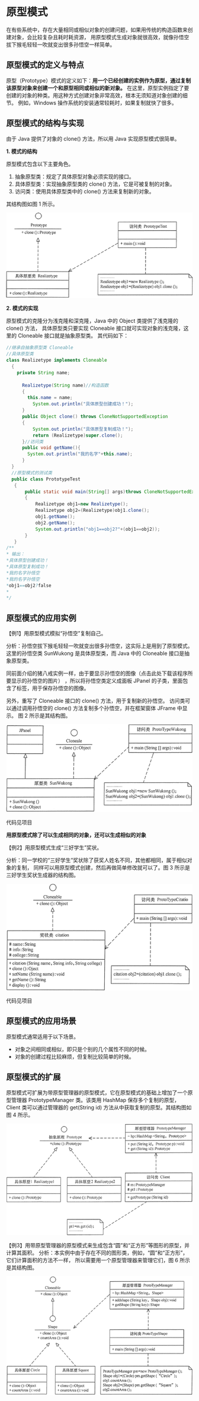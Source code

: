 # 原型模式

在有些系统中，存在大量相同或相似对象的创建问题，如果用传统的构造函数来创建对象，会比较复杂且耗时耗资源，
用原型模式生成对象就很高效，就像孙悟空拔下猴毛轻轻一吹就变出很多孙悟空一样简单。

## 原型模式的定义与特点

原型（Prototype）模式的定义如下：**用一个已经创建的实例作为原型，通过复制该原型对象来创建一个和原型相同或相似的新对象。**
在这里，原型实例指定了要创建的对象的种类。用这种方式创建对象非常高效，根本无须知道对象创建的细节。
例如，Windows 操作系统的安装通常较耗时，如果复制就快了很多。

## 原型模式的结构与实现

由于 Java 提供了对象的 clone() 方法，所以用 Java 实现原型模式很简单。

**1. 模式的结构**

原型模式包含以下主要角色。

1. 抽象原型类：规定了具体原型对象必须实现的接口。
2. 具体原型类：实现抽象原型类的 clone() 方法，它是可被复制的对象。
3. 访问类：使用具体原型类中的 clone() 方法来复制新的对象。

其结构图如图 1 所示。

![Structure](images/structure.gif)

**2. 模式的实现**

原型模式的克隆分为浅克隆和深克隆，Java 中的 Object 类提供了浅克隆的 clone() 方法，
具体原型类只要实现 Cloneable 接口就可实现对象的浅克隆，这里的 Cloneable 接口就是抽象原型类。
其代码如下：

```java
//继承自抽象原型类 Cloneable
//具体原型类
class Realizetype implements Cloneable
  {
  	private String name;
  	
      Realizetype(String name)//构造函数
      {
      	this.name = name;
          System.out.println("具体原型创建成功！");
      }
      public Object clone() throws CloneNotSupportedException
      {
          System.out.println("具体原型复制成功！");
          return (Realizetype)super.clone();
      }//访问类
      public void getName(){
      	System.out.println("我的名字"+this.name);
      }
  }
  //原型模式的测试类
  public class PrototypeTest
   {
       public static void main(String[] args)throws CloneNotSupportedException
       {
           Realizetype obj1=new Realizetype();
           Realizetype obj2=(Realizetype)obj1.clone();
           obj1.getName();
           obj2.getName();
           System.out.println("obj1==obj2?"+(obj1==obj2));
       }
   }
/**
* 输出：
*具体原型创建成功！
*具体原型复制成功！
*我的名字孙悟空
*我的名字孙悟空
*obj1==obj2?false
* 
*/

```
## 原型模式的应用实例

【例1】用原型模式模拟“孙悟空”复制自己。

分析：孙悟空拔下猴毛轻轻一吹就变出很多孙悟空，这实际上是用到了原型模式。
这里的孙悟空类 SunWukong 是具体原型类，而 Java 中的 Cloneable 接口是抽象原型类。

同前面介绍的猪八戒实例一样，由于要显示孙悟空的图像（点击此处下载该程序所要显示的孙悟空的图片）
，所以将孙悟空类定义成面板 JPanel 的子类，里面包含了标签，用于保存孙悟空的图像。

另外，重写了 Cloneable 接口的 clone() 方法，用于复制新的孙悟空。
访问类可以通过调用孙悟空的 clone() 方法复制多个孙悟空，并在框架窗体 JFrame 中显示。
图 2 所示是其结构图。

![图二](images/structure2.gif)

代码见项目

**用原型模式除了可以生成相同的对象，还可以生成相似的对象**

【例2】用原型模式生成“三好学生”奖状。

分析：同一学校的“三好学生”奖状除了获奖人姓名不同，其他都相同，属于相似对象的复制，
同样可以用原型模式创建，然后再做简单修改就可以了。图 3 所示是三好学生奖状生成器的结构图。

![图三](images/structure3.gif)

代码见项目

## 原型模式的应用场景

原型模式通常适用于以下场景。

+ 对象之间相同或相似，即只是个别的几个属性不同的时候。
+ 对象的创建过程比较麻烦，但复制比较简单的时候。

## 原型模式的扩展

原型模式可扩展为带原型管理器的原型模式，它在原型模式的基础上增加了一个原型管理器
PrototypeManager 类。该类用 HashMap 保存多个复制的原型，Client 类可以通过管理器的
get(String id) 方法从中获取复制的原型。其结构图如图 4 所示。

![图五](images/structure5.gif)

【例3】用带原型管理器的原型模式来生成包含“圆”和“正方形”等图形的原型，并计算其面积。
分析：本实例中由于存在不同的图形类，例如，“圆”和“正方形”，它们计算面积的方法不一样，
所以需要用一个原型管理器来管理它们，图 6 所示是其结构图。
  
![图六](images/structure6.gif)



  
  




